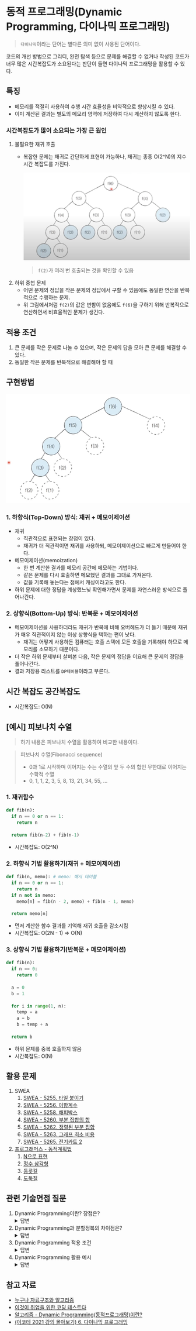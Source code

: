 # 동적 프로그래밍(Dynamic Programming, 다이나믹 프로그래밍)
> `다이나믹`이라는 단어는 별다른 의미 없이 사용된 단어이다.

코드의 개선 방법으로 그리디, 완전 탐색 등으로 문제를 해결할 수 없거나 작성된 코드가 너무 많은 시간복잡도가 소요된다는 판단이 들면 다이나믹 프로그래밍을 활용할 수 있다.

## 특징
- 메모리를 적절히 사용하여 수행 시간 효율성을 비약적으로 향상시킬 수 있다.
- 이미 계산된 결과는 별도의 메모리 영역에 저장하여 다시 계산하지 않도록 한다.

### 시간복잡도가 많이 소요되는 가장 큰 원인
1. 불필요한 재귀 호출
    - 복잡한 문제는 재귀로 간단하게 표현이 가능하나, 재귀는 종종 O(2^N)의 지수 시간 복잡도를 가진다.

      ![RecursiveFunction](./DynamicProgramming.assets/RecursiveFunction.png)
        > `f(2)`가 여러 번 호출되는 것을 확인할 수 있음
2. 하위 중첩 문제
    - 어떤 문제의 정답을 작은 문제의 정답에서 구할 수 있음에도 동일한 연산을 반복적으로 수행하는 문제.
    - 위 그림에서처럼 `f(2)`의 값은 변함이 없음에도 `f(6)`을 구하기 위해 반복적으로 연산하면서 비효율적인 문제가 생긴다.

## 적용 조건
1. 큰 문제를 작은 문제로 나눌 수 있으며, 작은 문제의 답을 모아 큰 문제를 해결할 수 있다. 
2. 동일한 작은 문제를 반복적으로 해결해야 할 때 

## 구현방법
![Memoization](./DynamicProgramming.assets/Memoization.png)
### 1. 하향식(Top-Down) 방식: 재귀 + 메모이제이션
- 재귀
  - 직관적으로 표현되는 장점이 있다.
  - 재귀가 더 직관적이면 재귀를 사용하되, 메모이제이션으로 빠르게 만들어야 한다. 
- 메모이제이션(memoization)
  - 한 번 계산한 결과를 메모리 공간에 메모하는 기법이다.
  - 같은 문제를 다시 호출하면 메모했던 결과를 그대로 가져온다.
  - 값을 기록해 놓는다는 점에서 캐싱이라고도 한다.
- 하위 문제에 대한 정답을 계상했느닞 확인해가면서 문제를 자연스러운 방식으로 풀어나간다.

### 2. 상향식(Bottom-Up) 방식: 반복문 +  메모이제이션
- 메모이제이션을 사용하더라도 재귀가 반복에 비해 오버헤드가 더 들기 때문에 재귀가 매우 직관적이지 않는 이상 상향식을 택하는 편이 낫다.
  - 재귀는 어떻게 사용하든 컴퓨터는 호출 스택에 모든 호출을 기록해야 하므로 메모리를 소모하기 때문이다.
- 더 작은 하위 문제부터 살펴본 다음, 작은 문제의 정답을 이요해 큰 문제의 정답을 풀어나간다.
- 결과 저장용 리스트를 `DP테이블`이라고 부른다.

## 시간 복잡도 공간복잡도
- 시간복잡도: O(N)

## [예시] 피보나치 수열
> 하기 내용은 피보나치 수열을 활용하여 비교한 내용이다.

> 피보나치 수열(Fibonacci sequence)
>    - 0과 1로 시작하며 이어지는 수는 수열의 앞 두 수의 합인 무한대로 이어지는 수학적 수열
>    - 0, 1, 1, 2, 3, 5, 8, 13, 21, 34, 55, ...

### 1. 재귀함수
```python
def fib(n):
  if n == 0 or n == 1:
    return n

  return fib(n-2) + fib(n-1)
```
- 시간복잡도: O(2^N)

### 2. 하향식 기법 활용하기(재귀 + 메모이제이션)
```python
def fib(n, memo): # memo: 해시 테이블
  if n == 0 or n == 1:
    return n
  if n not in memo:
    memo[n] = fib(n - 2, memo) + fib(n - 1, memo)
  
  return memo[n]
```
- 먼저 계산한 함수 결과를 기억해 재귀 호출을 감소시킴
- 시간복잡도: O(2N - 1) => O(N)

### 3. 상향식 기법 활용하기(반복문 + 메모이제이션)
  ```python
  def fib(n):
    if n == 0:
      return 0
    
    a = 0
    b = 1

    for i in range(1, n):
      temp = a
      a = b
      b = temp + a
    
    return b
  ```
- 하위 문제를 중복 호출하지 않음
- 시간복잡도: O(N)

## 활용 문제
1. SWEA
    1. [SWEA - 5255. 타일 붙이기](https://swexpertacademy.com/main/learn/course/subjectDetail.do?courseId=AVuPDYSqAAbw5UW6&subjectId=AWUYNNbK29EDFAVT#)
    2. [SWEA - 5256. 이항계수](https://swexpertacademy.com/main/learn/course/subjectDetail.do?courseId=AVuPDYSqAAbw5UW6&subjectId=AWUYNNbK29EDFAVT#)
    3. [SWEA - 5258. 해피박스](https://swexpertacademy.com/main/learn/course/subjectDetail.do?courseId=AVuPDYSqAAbw5UW6&subjectId=AWUYNxvq3BIDFAVT)
    4. [SWEA - 5260. 부분 집합의 합](https://swexpertacademy.com/main/learn/course/subjectDetail.do?courseId=AVuPDYSqAAbw5UW6&subjectId=AWUYNxvq3BIDFAVT)
    5. [SWEA - 5262. 정렬된 부분 집합](https://swexpertacademy.com/main/learn/course/subjectDetail.do?courseId=AVuPDYSqAAbw5UW6&subjectId=AWUYODN63DsDFAVT)
    6. [SWEA - 5263. 그래프 최소 비용](https://swexpertacademy.com/main/learn/course/subjectDetail.do?courseId=AVuPDYSqAAbw5UW6&subjectId=AWUYODN63DsDFAVT)
    7. [SWEA - 5265. 전기카트 2](https://swexpertacademy.com/main/learn/course/subjectDetail.do?courseId=AVuPDYSqAAbw5UW6&subjectId=AWUYODN63DsDFAVT)
2. [프로그래머스 - 동적계획법](https://school.programmers.co.kr/learn/courses/30/parts/12263)
    1. [N으로 표현](https://school.programmers.co.kr/learn/courses/30/lessons/42895)
    2. [정수 삼각형](https://school.programmers.co.kr/learn/courses/30/lessons/43105)
    3. [등굣길](https://school.programmers.co.kr/learn/courses/30/lessons/42898)
    4. [도둑질](https://school.programmers.co.kr/learn/courses/30/lessons/42897)

## 관련 기술면접 질문
1. Dynamic Programming이란? 장점은?
    <details>
    <summary>답변</summary>
    <p>
      - 이전의 결과값들을 저장해서 처리 속도를 향상시키는 프로그래밍 기법
      - 큰 부분을 작은부분으로 분할해 문제를 해결, 작은 부분 중복해서해결함
      - * 분할/정복과 비슷하나 분할/정복은 작은 단위 문제로 나눴다가 다시 합병하며 해결하는 방법이고 동적 프로그래밍의 경우 작은 문제가 반복하여 일어난다. 이 작은 문제들의 결과값은 항상 같은데 이 값을 저장해놓고 이용한다(Memorization). 같은 문제의 답은 항상 같다. 가장 대표적인 예로 피보나치 수열이 있다.
    </p>
    </details>
2. Dynamic Programming과 분할정복의 차이점은?
    <details>
    <summary>답변</summary>
    <p>
      1. 모두 최적 부분 구조를 가질 때 사용할 수 있다. => 큰 문제를 작은 문제로 나눌 수 있으며 작은 문제의 답을 모아서 큰 문제를 해결할 수 있는 상황
      2. 다이나믹 프로그래밍과 분할정복의 차이점은 부분문제의 중복!
      - 다이나믹 => 각 부부 ㄴ문제들이 서로 영향을 미치며 부분 문제가 중복됨
      - 분할 => 동일한 부분 문제가 반복적으로 계산되지 않는다.
      <분할정복>
      1. 퀵정렬
      - 한 번 기분 우넌소가 자리를 변경해서 자리를 잡으면 그 기준 우너소의 위치는 바뀌지 않는다.
      - 분할 이우 해당 피벗을 다시 처리하는 부분 문제는 호출하지 않는다.
    </p>
    </details>
3. Dynamic Programming 적용 조건
    <details>
    <summary>답변</summary>
    <p>
    </p>
    </details>
4. Dynamic Programming 활용 예시
    <details>
    <summary>답변</summary>
    <p>
        강화학습, NLP에 있어서 DP의 문제 해결방식은 큰 도움을 준다.
    </p>
    </details>

## 참고 자료
- [누구나 자료구조와 알고리즘](http://www.yes24.com/Product/Goods/61941073)
- [이것이 취업을 위한 코딩 테스트다](http://www.yes24.com/Product/Goods/91433923)
- [알고리즘 - Dynamic Programming(동적프로그래밍)이란?](https://galid1.tistory.com/507)
- [(이코테 2021 강의 몰아보기) 6. 다이나믹 프로그래밍](https://www.youtube.com/watch?v=5Lu34WIx2Us&t=1620)